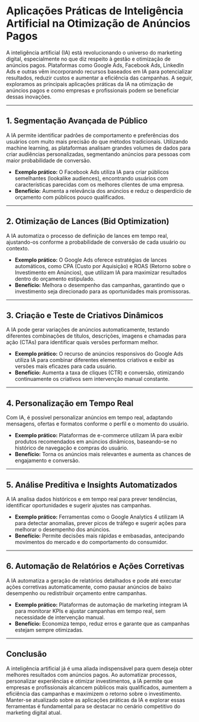 # Aplicações Práticas de Inteligência Artificial na Otimização de Anúncios Pagos

A inteligência artificial (IA) está revolucionando o universo do marketing digital, especialmente no que diz respeito à gestão e otimização de anúncios pagos. Plataformas como Google Ads, Facebook Ads, LinkedIn Ads e outras vêm incorporando recursos baseados em IA para potencializar resultados, reduzir custos e aumentar a eficiência das campanhas. A seguir, exploramos as principais aplicações práticas da IA na otimização de anúncios pagos e como empresas e profissionais podem se beneficiar dessas inovações.

---

## 1. **Segmentação Avançada de Público**

A IA permite identificar padrões de comportamento e preferências dos usuários com muito mais precisão do que métodos tradicionais. Utilizando machine learning, as plataformas analisam grandes volumes de dados para criar audiências personalizadas, segmentando anúncios para pessoas com maior probabilidade de conversão.

- **Exemplo prático:** O Facebook Ads utiliza IA para criar públicos semelhantes (lookalike audiences), encontrando usuários com características parecidas com os melhores clientes de uma empresa.
- **Benefício:** Aumenta a relevância dos anúncios e reduz o desperdício de orçamento com públicos pouco qualificados.

---

## 2. **Otimização de Lances (Bid Optimization)**

A IA automatiza o processo de definição de lances em tempo real, ajustando-os conforme a probabilidade de conversão de cada usuário ou contexto.

- **Exemplo prático:** O Google Ads oferece estratégias de lances automáticos, como CPA (Custo por Aquisição) e ROAS (Retorno sobre o Investimento em Anúncios), que utilizam IA para maximizar resultados dentro do orçamento estipulado.
- **Benefício:** Melhora o desempenho das campanhas, garantindo que o investimento seja direcionado para as oportunidades mais promissoras.

---

## 3. **Criação e Teste de Criativos Dinâmicos**

A IA pode gerar variações de anúncios automaticamente, testando diferentes combinações de títulos, descrições, imagens e chamadas para ação (CTAs) para identificar quais versões performam melhor.

- **Exemplo prático:** O recurso de anúncios responsivos do Google Ads utiliza IA para combinar diferentes elementos criativos e exibir as versões mais eficazes para cada usuário.
- **Benefício:** Aumenta a taxa de cliques (CTR) e conversão, otimizando continuamente os criativos sem intervenção manual constante.

---

## 4. **Personalização em Tempo Real**

Com IA, é possível personalizar anúncios em tempo real, adaptando mensagens, ofertas e formatos conforme o perfil e o momento do usuário.

- **Exemplo prático:** Plataformas de e-commerce utilizam IA para exibir produtos recomendados em anúncios dinâmicos, baseando-se no histórico de navegação e compras do usuário.
- **Benefício:** Torna os anúncios mais relevantes e aumenta as chances de engajamento e conversão.

---

## 5. **Análise Preditiva e Insights Automatizados**

A IA analisa dados históricos e em tempo real para prever tendências, identificar oportunidades e sugerir ajustes nas campanhas.

- **Exemplo prático:** Ferramentas como o Google Analytics 4 utilizam IA para detectar anomalias, prever picos de tráfego e sugerir ações para melhorar o desempenho dos anúncios.
- **Benefício:** Permite decisões mais rápidas e embasadas, antecipando movimentos do mercado e do comportamento do consumidor.

---

## 6. **Automação de Relatórios e Ações Corretivas**

A IA automatiza a geração de relatórios detalhados e pode até executar ações corretivas automaticamente, como pausar anúncios de baixo desempenho ou redistribuir orçamento entre campanhas.

- **Exemplo prático:** Plataformas de automação de marketing integram IA para monitorar KPIs e ajustar campanhas em tempo real, sem necessidade de intervenção manual.
- **Benefício:** Economiza tempo, reduz erros e garante que as campanhas estejam sempre otimizadas.

---

## **Conclusão**

A inteligência artificial já é uma aliada indispensável para quem deseja obter melhores resultados com anúncios pagos. Ao automatizar processos, personalizar experiências e otimizar investimentos, a IA permite que empresas e profissionais alcancem públicos mais qualificados, aumentem a eficiência das campanhas e maximizem o retorno sobre o investimento. Manter-se atualizado sobre as aplicações práticas da IA e explorar essas ferramentas é fundamental para se destacar no cenário competitivo do marketing digital atual.